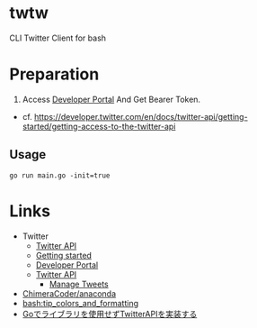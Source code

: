 # twtw
CLI Twitter Client for bash

# Preparation
1. Access [Developer Portal](https://developer.twitter.com/en/portal/projects-and-apps) And Get Bearer Token.
  * cf. https://developer.twitter.com/en/docs/twitter-api/getting-started/getting-access-to-the-twitter-api 

## Usage
```
go run main.go -init=true
```

# Links
* Twitter
  * [Twitter API](https://developer.twitter.com/en/docs/twitter-api)
  * [Getting started](https://developer.twitter.com/en/docs/twitter-api/getting-started/getting-access-to-the-twitter-api)
  * [Developer Portal](https://developer.twitter.com/en/portal/projects-and-apps)
  * [Twitter API](https://developer.twitter.com/en/docs/twitter-api)
    * [Manage Tweets](https://developer.twitter.com/en/docs/twitter-api/tweets/manage-tweets/introduction)
* [ChimeraCoder/anaconda](https://github.com/ChimeraCoder/anaconda)
* [bash:tip_colors_and_formatting](https://misc.flogisoft.com/bash/tip_colors_and_formatting)
* [Goでライブラリを使用せずTwitterAPIを実装する](https://qiita.com/ppco/items/8bf22a7bde9be13c22f1)
